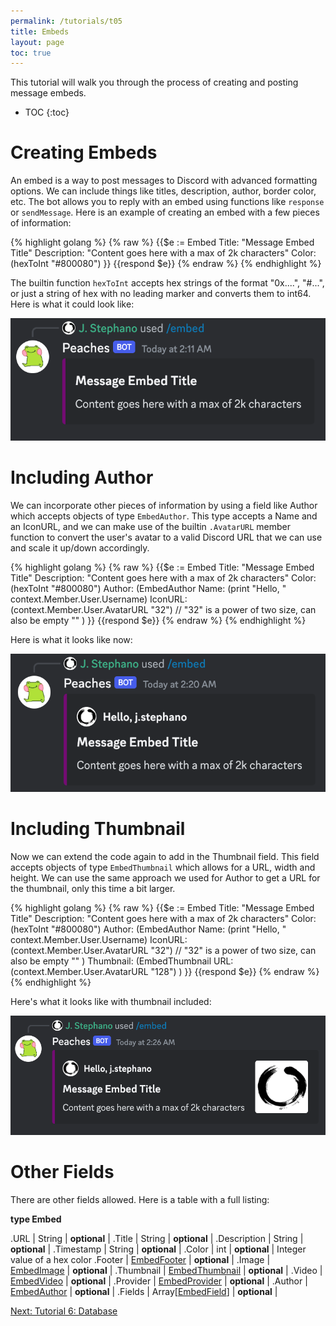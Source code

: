 ```yaml
---
permalink: /tutorials/t05
title: Embeds
layout: page
toc: true
---
```


This tutorial will walk you through the process of creating and posting message embeds.

* TOC
{:toc}

# Creating Embeds

An embed is a way to post messages to Discord with advanced formatting options. We can include things like titles, description, author, border color, etc. The bot allows you to reply with an embed using functions like `response` or `sendMessage`. Here is an example of creating an embed with a few pieces of information:

{% highlight golang %}
{% raw %}
{{$e := Embed
    Title: "Message Embed Title"
    Description: "Content goes here with a max of 2k characters"
    Color: (hexToInt "#800080")
}}
{{respond $e}}
{% endraw %}
{% endhighlight %}

The builtin function `hexToInt` accepts hex strings of the format "0x....", "#...", or just a string of hex with no leading marker and converts them to int64. Here is what it could look like:

![first_embed](/assets/t05/first_embed.png)

# Including Author

We can incorporate other pieces of information by using a field like Author which accepts objects of type `EmbedAuthor`. This type accepts a Name and an IconURL, and we can make use of the builtin `.AvatarURL` member function to convert the user's avatar to a valid Discord URL that we can use and scale it up/down accordingly.

{% highlight golang %}
{% raw %}
{{$e := Embed
    Title: "Message Embed Title"
    Description: "Content goes here with a max of 2k characters"
    Color: (hexToInt "#800080")
    Author: (EmbedAuthor 
        Name: (print "Hello, " context.Member.User.Username) 
        IconURL: (context.Member.User.AvatarURL "32") // "32" is a power of two size, can also be empty ""
    )
}}
{{respond $e}}
{% endraw %}
{% endhighlight %}

Here is what it looks like now:

![author](/assets/t05/author.png)

# Including Thumbnail

Now we can extend the code again to add in the Thumbnail field. This field accepts objects of type `EmbedThumbnail` which allows for a URL, width and height. We can use the same approach we used for Author to get a URL for the thumbnail, only this time a bit larger.

{% highlight golang %}
{% raw %}
{{$e := Embed
    Title: "Message Embed Title"
    Description: "Content goes here with a max of 2k characters"
    Color: (hexToInt "#800080")
    Author: (EmbedAuthor 
        Name: (print "Hello, " context.Member.User.Username) 
        IconURL: (context.Member.User.AvatarURL "32") // "32" is a power of two size, can also be empty ""
    )
    Thumbnail: (EmbedThumbnail
        URL: (context.Member.User.AvatarURL "128")
    )
}}
{{respond $e}}
{% endraw %}
{% endhighlight %}

Here's what it looks like with thumbnail included:

![thumbnail](/assets/t05/thumbnail.png)

# Other Fields

There are other fields allowed. Here is a table with a full listing:

**type Embed**

.URL | String | **optional** |
.Title | String | **optional** |
.Description | String | **optional** |
.Timestamp | String | **optional** |
.Color | int | **optional** | Integer value of a hex color
.Footer | [EmbedFooter](/docs#type-embedfooter) | **optional** |
.Image | [EmbedImage](/docs#type-embedimage) | **optional** |
.Thumbnail | [EmbedThumbnail](docs#type-embedthumbnail) | **optional** |
.Video | [EmbedVideo](/docs#type-embedvideo) | **optional** |
.Provider | [EmbedProvider](/docs#type-embedprovider) | **optional** |
.Author | [EmbedAuthor](/docs#type-embedauthor) | **optional** |
.Fields | Array[[EmbedField](/docs#type-embedfield)] | **optional** |

[Next: Tutorial 6: Database](/tutorials/t06)